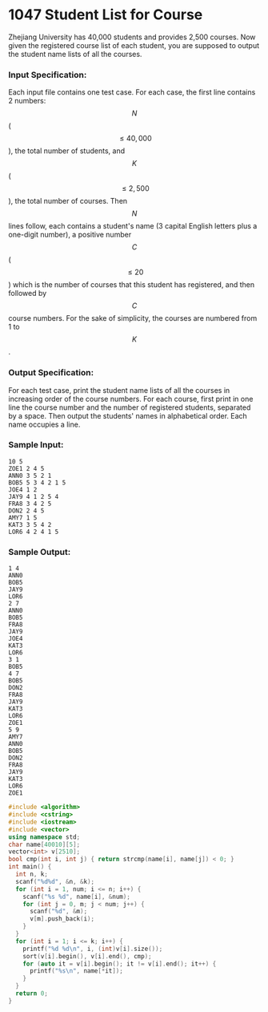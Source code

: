 # 1047 Student List for Course
Zhejiang University has 40,000 students and provides 2,500 courses. Now given the registered course list of each student, you are supposed to output the student name lists of all the courses.

### Input Specification:

Each input file contains one test case. For each case, the first line contains 2 numbers: $$N$$ ($$\le 40,000$$), the total number of students, and $$K$$ ($$\le 2,500$$), the total number of courses. Then $$N$$ lines follow, each contains a student's name (3 capital English letters plus a one-digit number), a positive number $$C$$ ($$\le 20$$) which is the number of courses that this student has registered, and then followed by $$C$$ course numbers. For the sake of simplicity, the courses are numbered from 1 to $$K$$.

### Output Specification:

For each test case, print the student name lists of all the courses in increasing order of the course numbers. For each course, first print in one line the course number and the number of registered students, separated by a space. Then output the students' names in alphabetical order. Each name occupies a line.

### Sample Input:
```in
10 5
ZOE1 2 4 5
ANN0 3 5 2 1
BOB5 5 3 4 2 1 5
JOE4 1 2
JAY9 4 1 2 5 4
FRA8 3 4 2 5
DON2 2 4 5
AMY7 1 5
KAT3 3 5 4 2
LOR6 4 2 4 1 5
```

### Sample Output:
```out
1 4
ANN0
BOB5
JAY9
LOR6
2 7
ANN0
BOB5
FRA8
JAY9
JOE4
KAT3
LOR6
3 1
BOB5
4 7
BOB5
DON2
FRA8
JAY9
KAT3
LOR6
ZOE1
5 9
AMY7
ANN0
BOB5
DON2
FRA8
JAY9
KAT3
LOR6
ZOE1
```

```cpp
#include <algorithm>
#include <cstring>
#include <iostream>
#include <vector>
using namespace std;
char name[40010][5];
vector<int> v[2510];
bool cmp(int i, int j) { return strcmp(name[i], name[j]) < 0; }
int main() {
  int n, k;
  scanf("%d%d", &n, &k);
  for (int i = 1, num; i <= n; i++) {
    scanf("%s %d", name[i], &num);
    for (int j = 0, m; j < num; j++) {
      scanf("%d", &m);
      v[m].push_back(i);
    }
  }
  for (int i = 1; i <= k; i++) {
    printf("%d %d\n", i, (int)v[i].size());
    sort(v[i].begin(), v[i].end(), cmp);
    for (auto it = v[i].begin(); it != v[i].end(); it++) {
      printf("%s\n", name[*it]);
    }
  }
  return 0;
}
```
